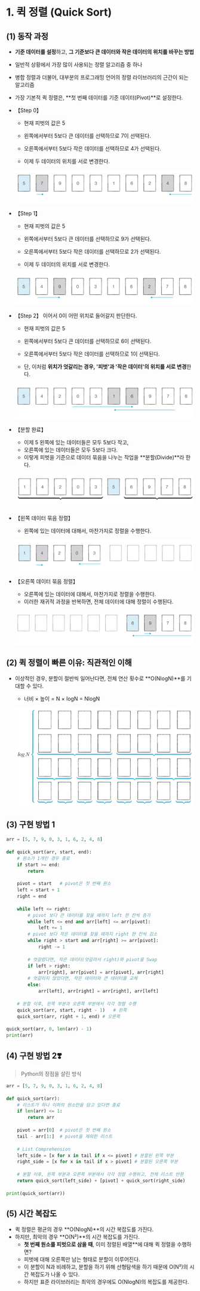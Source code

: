 # 1. 퀵 정렬 (Quick Sort)

## (1) 동작 과정

- **기준 데이터를 설정**하고, **그 기준보다 큰 데이터와 작은 데이터의 위치를 바꾸는 방법**

- 일반적 상황에서 가장 많이 사용되는 정렬 알고리즘 중 하나

- 병합 정렬과 더불어, 대부분의 프로그래밍 언어의 정렬 라이브러리의 근간이 되는 알고리즘

- 가장 기본적 퀵 정렬은, **첫 번째 데이터를 기준 데이터(Pivot)**로 설정한다.



- 【Step 0】

  - 현재 피벗의 값은 5

  - 왼쪽에서부터 5보다 큰 데이터를 선택하므로 7이 선택된다.

  - 오른쪽에서부터 5보다 작은 데이터를 선택하므로 4가 선택된다.

  - 이제 두 데이터의 위치를 서로 변경한다.

  ![image-20220716211503944](Assets/07_Quick-Sort.assets/image-20220716211503944.png)

- 【Step 1】

  - 현재 피벗의 값은 5
  - 왼쪽에서부터 5보다 큰 데이터를 선택하므로 9가 선택된다.

  - 오른쪽에서부터 5보다 작은 데이터를 선택하므로 2가 선택된다.

  - 이제 두 데이터의 위치를 서로 변경한다.

  ![image-20220716211648170](Assets/07_Quick-Sort.assets/image-20220716211648170.png)

- 【Step 2】 이어서 0이 어떤 위치로 들어갈지 판단한다.

  - 현재 피벗의 값은 5
  - 왼쪽에서부터 5보다 큰 데이터를 선택하므로 6이 선택된다.

  - 오른쪽에서부터 5보다 작은 데이터를 선택하므로 1이 선택된다.

  - 단, 이처럼 **위치가 엇갈리는 경우, '피벗'과 '작은 데이터'의 위치를 서로 변경**한다.

  ![image-20220716211939685](Assets/07_Quick-Sort.assets/image-20220716211939685.png)

- 【분할 완료】

  - 이제 5 왼쪽에 있는 데이터들은 모두 5보다 작고,
  - 오른쪽에 있는 데이터들은 모두 5보다 크다.
  - 이렇게 피벗을 기준으로 데이터 묶음을 나누는 작업을 **분할(Divide)**라 한다.

  ![image-20220716212145588](Assets/07_Quick-Sort.assets/image-20220716212145588.png)

- 【왼쪽 데이터 묶음 정렬】

  - 왼쪽에 있는 데이터에 대해서, 마찬가지로 정렬을 수행한다.

  ![image-20220716212322866](Assets/07_Quick-Sort.assets/image-20220716212322866.png)

- 【오른쪽 데이터 묶음 정렬】

  - 오른쪽에 있는 데이터에 대해서, 마찬가지로 정렬을 수행한다.
  - 이러한 재귀적 과정을 반복하면, 전체 데이터에 대해 정렬이 수행된다.

  ![image-20220716212500838](Assets/07_Quick-Sort.assets/image-20220716212500838.png)



## (2) 퀵 정렬이 빠른 이유: 직관적인 이해

- 이상적인 경우, 분할이 절반씩 일어난다면, 전체 연산 횟수로 **O(NlogN)**를 기대할 수 있다.

  - 너비 × 높이 = N × logN = NlogN

  ![image-20220716212637645](Assets/07_Quick-Sort.assets/image-20220716212637645.png)



## (3) 구현 방법 1

```python
arr = [5, 7, 9, 0, 3, 1, 6, 2, 4, 8]

def quick_sort(arr, start, end):
    # 원소가 1개인 경우 종료
    if start >= end:
        return
    
    pivot = start	# pivot은 첫 번째 원소
    left = start + 1
    right = end
    
    while left <= right:
        # pivot 보다 큰 데이터를 찾을 때까지 left 한 칸씩 증가
        while left <= end and arr[left] <= arr[pivot]:
            left += 1
        # pivot 보다 작은 데이터를 찾을 때까지 right 한 칸씩 감소
        while right > start and arr[right] >= arr[pivot]:
            right -= 1
        
        # 엇갈렸다면, 작은 데이터(엇갈려서 right)와 pivot을 Swap
        if left > right:
            arr[right], arr[pivot] = arr[pivot], arr[right]
        # 엇갈리지 않았다면, 작은 데이터와 큰 데이터를 교체
    	else:
            arr[left], arr[right] = arr[right], arr[left]
            
	# 분할 이후, 왼쪽 부분과 오른쪽 부분에서 각각 정렬 수행
    quick_sort(arr, start, right - 1)	# 왼쪽
    quick_sort(arr, right + 1, end)	# 오른쪽
    
quick_sort(arr, 0, len(arr) - 1)
print(arr)
```



## (4) 구현 방법 2❣️

> Python의 장점을 살린 방식

```python
arr = [5, 7, 9, 0, 3, 1, 6, 2, 4, 8]

def quick_sort(arr):
    # 리스트가 하나 이하의 원소만을 담고 있다면 종료
    if len(arr) <= 1:
        return arr
    
    pivot = arr[0]	# pivot은 첫 번째 원소
    tail - arr[1:]	# pivot을 제외한 리스트
    
    # List Comprehension
    left_side = [x for x in tail if x <= pivot]	# 분할된 왼쪽 부분
    right_side = [x for x in tail if x > pivot]	# 분할된 오른쪽 부분
    
    # 분할 이후, 왼쪽 부분과 오른쪽 부분에서 각각 정렬 수행하고, 전체 리스트 반환
    return quick_sort(left_side) + [pivot] + quick_sort(right_side)

print(quick_sort(arr))
```



## (5) 시간 복잡도

- 퀵 정렬은 평균의 경우 **O(NlogN)**의 시간 복잡도를 가진다.
- 하지만, 최악의 경우 **O(N²)**의 시간 복잡도를 가진다.
  - **첫 번째 원소를 피벗으로 삼을 때**, 이미 정렬된 배열**에 대해 퀵 정렬을 수행하면?
  - 피벗에 대해 오른쪽만 남는 형태로 분할이 이루어진다.
  - 이 분할이 N과 비례하고, 분할을 하기 위해 선형탐색을 하기 때문에 O(N²)의 시간 복잡도가 나올 수 있다.
  - 하지만 표준 라이브러리는 최악의 경우에도 O(NlogN)의 복잡도를 제공한다.

